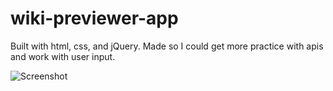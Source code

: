 # wiki-previewer-app

Built with html, css, and jQuery. Made so I could get more practice with apis and work with user input.

![Screenshot](http://i.imgur.com/6wneTTB.png)
